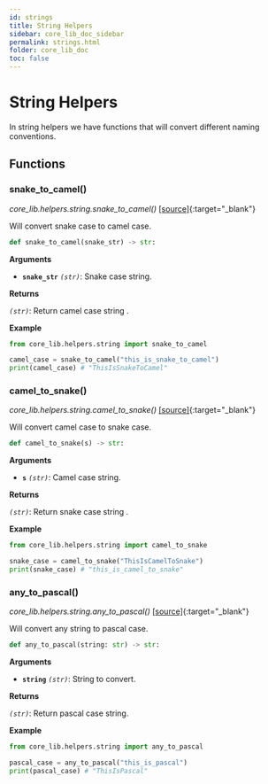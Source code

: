 ```yaml
---
id: strings
title: String Helpers
sidebar: core_lib_doc_sidebar
permalink: strings.html
folder: core_lib_doc
toc: false
---
```


# String Helpers 

In string helpers we have functions that will convert different naming conventions.

## Functions

### snake_to_camel()

*core_lib.helpers.string.snake_to_camel()* [[source]](https://github.com/shay-te/core-lib/blob/master/core_lib/helpers/string.py#L4){:target="_blank"}

Will convert snake case to camel case.

```python
def snake_to_camel(snake_str) -> str:
```

**Arguments**

- **`snake_str`** *`(str)`*: Snake case string.

**Returns**

*`(str)`*: Return camel case string .

**Example**

```python
from core_lib.helpers.string import snake_to_camel

camel_case = snake_to_camel("this_is_snake_to_camel")
print(camel_case) # "ThisIsSnakeToCamel"
```

### camel_to_snake()

*core_lib.helpers.string.camel_to_snake()* [[source]](https://github.com/shay-te/core-lib/blob/master/core_lib/helpers/string.py#L8){:target="_blank"}

Will convert camel case to snake case.

```python
def camel_to_snake(s) -> str:
```

**Arguments**

- **`s`** *`(str)`*: Camel case string.

**Returns**

*`(str)`*: Return snake case string .

**Example**

```python
from core_lib.helpers.string import camel_to_snake

snake_case = camel_to_snake("ThisIsCamelToSnake")
print(snake_case) # "this_is_camel_to_snake"
```

### any_to_pascal()

*core_lib.helpers.string.any_to_pascal()* [[source]](https://github.com/shay-te/core-lib/blob/master/core_lib/helpers/string.py#L12){:target="_blank"}

Will convert any string to pascal case.

```python
def any_to_pascal(string: str) -> str:
```

**Arguments**

- **`string`** *`(str)`*: String to convert.

**Returns**

*`(str)`*: Return pascal case string.

**Example**

```python
from core_lib.helpers.string import any_to_pascal

pascal_case = any_to_pascal("this_is_pascal")
print(pascal_case) # "ThisIsPascal"
```